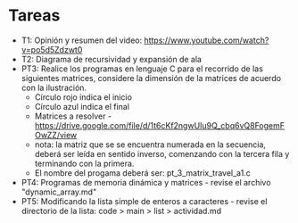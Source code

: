 # Tareas
* T1: Opinión y resumen del video: https://www.youtube.com/watch?v=po5d5Zdzwt0 
* T2: Diagrama de recursividad y expansión de ala
* PT3: Realice los programas en lenguaje C para el recorrido de las siguientes matrices, considere la dimensión de la matrices de acuerdo con la ilustración.
  - Círculo rojo indica el inicio
  - Círculo azul indica el final
  - Matrices a resolver - https://drive.google.com/file/d/1t6cKf2ngwUIu9Q_cbq6vQ8FogemFOwZZ/view
  - nota: la matriz que se se encuentra numerada en la secuencia, deberá ser leída en sentido inverso, comenzando con la tercera fila y terminando con la primera.
  - El nombre del progama deberá ser: pt_3_matrix_travel_a1.c
* PT4: Programas de memoria dinámica y matrices - revise el archivo "dynamic_array.md"
* PT5: Modificando la lista simple de enteros a caracteres - revise el directorio de la lista: code > main > list > actividad.md
